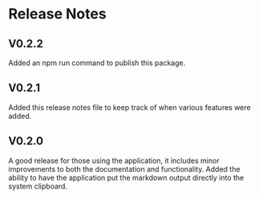 # Release Notes

## V0.2.2

Added an npm run command to publish this package.

## V0.2.1

Added this release notes file to keep track of when various features were added.

## V0.2.0

A good release for those using the application, it includes minor improvements to both the documentation and functionality. Added the ability to have the application put the markdown output directly into the system clipboard.
